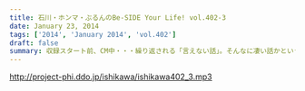 ```yaml
---
title: 石川・ホンマ・ぶるんのBe-SIDE Your Life! vol.402-3
date: January 23, 2014
tags: ['2014', 'January 2014', 'vol.402']
draft: false
summary: 収録スタート前、CM中・・・繰り返される「言えない話」。そんなに凄い話かというと、実際配信さえている内容とそう大差ないのでご安心ください。NAMAE
---
```


http://project-phi.ddo.jp/ishikawa/ishikawa402_3.mp3